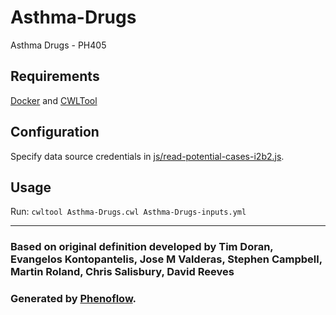 # Asthma-Drugs

Asthma Drugs - PH405

## Requirements

[Docker](https://docs.docker.com/install/) and [CWLTool](https://github.com/common-workflow-language/cwltool#install)

## Configuration

Specify data source credentials in [js/read-potential-cases-i2b2.js](js/read-potential-cases-i2b2.js).

## Usage

Run: `cwltool Asthma-Drugs.cwl Asthma-Drugs-inputs.yml`

***

### Based on original definition developed by Tim Doran, Evangelos Kontopantelis, Jose M Valderas, Stephen Campbell, Martin Roland, Chris Salisbury, David Reeves
### Generated by [Phenoflow](https://kclhi.org/phenoflow).

